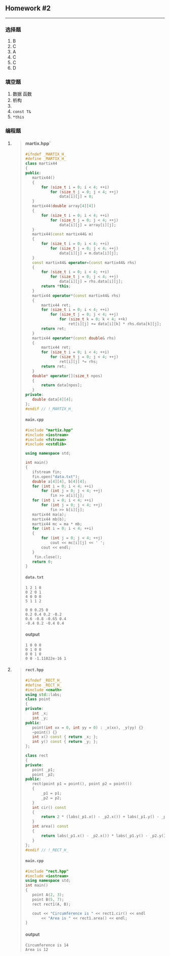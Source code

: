 ## Homework #2

---

### 选择题

1. B
2. C
3. A
4. C
5. C
6. D

### 填空题

1. 数据 函数
2. 析构
3.  
4. `const T&`
5. `*this`

### 编程题

1. > 
   >
   > #### martix.hpp`
   >
   > ``` c++
   > #ifndef _MARTIX_H_
   > #define _MARTIX_H_
   > class martix44
   > {
   > public:
   > 	martix44()
   > 	{
   > 		for (size_t i = 0; i < 4; ++i)
   > 			for (size_t j = 0; j < 4; ++j)
   > 				data[i][j] = 0;
   > 	}
   > 	martix44(double array[4][4])
   > 	{
   > 		for (size_t i = 0; i < 4; ++i)
   > 			for (size_t j = 0; j < 4; ++j)
   > 				data[i][j] = array[i][j];
   > 	}
   > 	martix44(const martix44& m)
   > 	{
   > 		for (size_t i = 0; i < 4; ++i)
   > 			for (size_t j = 0; j < 4; ++j)
   > 				data[i][j] = m.data[i][j];
   > 	}
   > 	const martix44& operator=(const martix44& rhs)
   > 	{
   > 		for (size_t i = 0; i < 4; ++i)
   > 			for (size_t j = 0; j < 4; ++j)
   > 				data[i][j] = rhs.data[i][j];
   > 		return *this;
   > 	}
   > 	martix44 operator*(const martix44& rhs)
   > 	{
   > 		martix44 ret;
   > 		for (size_t i = 0; i < 4; ++i)
   > 			for (size_t j = 0; j < 4; ++j)
   > 				for (size_t k = 0; k < 4; ++k)
   > 					ret[i][j] += data[i][k] * rhs.data[k][j];
   > 		return ret;
   > 	}
   > 	martix44 operator*(const double& rhs)
   > 	{
   > 		martix44 ret;
   > 		for (size_t i = 0; i < 4; ++i)
   > 			for (size_t j = 0; j < 4; ++j)
   > 				ret[i][j] *= rhs;
   > 		return ret;
   > 	}
   > 	double* operator[](size_t npos)
   > 	{
   > 		return data[npos];
   > 	}
   > private:
   > 	double data[4][4];
   > };
   > #endif // !_MARTIX_H_
   > ```
   >
   > #### `main.cpp`
   >
   > ``` c++
   > #include "martix.hpp"
   > #include <iostream>
   > #include <fstream>
   > #include <cstdlib>
   > 
   > using namespace std;
   > 
   > int main()
   > {
   > 	ifstream fin;
   > 	fin.open("data.txt");
   > 	double a[4][4], b[4][4];
   > 	for (int i = 0; i < 4; ++i)
   > 		for (int j = 0; j < 4; ++j)
   > 			fin >> a[i][j];
   > 	for (int i = 0; i < 4; ++i)
   > 		for (int j = 0; j < 4; ++j)
   > 			fin >> b[i][j];
   > 	martix44 ma(a);
   > 	martix44 mb(b);
   > 	martix44 mc = ma * mb;
   > 	for (int i = 0; i < 4; ++i)
   > 	{
   > 		for (int j = 0; j < 4; ++j)
   > 			cout << mc[i][j] << ' ';
   > 		cout << endl;
   > 	}
   >     fin.close();
   > 	return 0;
   > }
   > ```
   >
   > #### `data.txt`
   >
   > ``` text
   > 1 2 1 0
   > 0 2 0 1
   > 4 0 0 0
   > 5 1 1 2
   > 
   > 0 0 0.25 0
   > 0.2 0.4 0.2 -0.2
   > 0.6 -0.8 -0.65 0.4
   > -0.4 0.2 -0.4 0.4
   > 
   > ```
   >
   > #### output
   >
   > ``` text
   > 1 0 0 0
   > 0 1 0 0
   > 0 0 1 0
   > 0 0 -1.11022e-16 1
   > ```

2. >  
   >
   > #### `rect.hpp`
   >
   > ``` c++
   > #ifndef _RECT_H_
   > #define _RECT_H_
   > #include <cmath>
   > using std::labs;
   > class point
   > {
   > private:
   > 	int _x;
   > 	int _y;
   > public:
   > 	point(int xx = 0, int yy = 0) : _x(xx), _y(yy) {}
   > 	~point() {}
   > 	int x() const { return _x; };
   > 	int y() const { return _y; };
   > };
   > 
   > class rect
   > {
   > private:
   > 	point _p1;
   > 	point _p2;
   > public:
   > 	rect(point p1 = point(), point p2 = point())
   > 	{
   > 		_p1 = p1;
   > 		_p2 = p2;
   > 	}
   > 	int cir() const
   > 	{
   > 		return 2 * (labs(_p1.x() - _p2.x()) + labs(_p1.y() - _p2.y()));
   > 	}
   > 	int area() const
   > 	{
   > 		return labs(_p1.x() - _p2.x()) * labs(_p1.y() - _p2.y());
   > 	}
   > };
   > #endif // !_RECT_H_
   > ```
   >
   > #### `main.cpp`
   >
   > ``` c++
   > #include "rect.hpp"
   > #include <iostream>
   > using namespace std;
   > int main()
   > {
   > 	point A(2, 3);
   > 	point B(5, 7);
   > 	rect rect1(A, B);
   > 
   > 	cout << "Circumference is " << rect1.cir() << endl
   > 		<< "Area is " << rect1.area() << endl;
   > }
   > ```
   >
   > #### output
   >
   > ``` text
   > Circumference is 14
   > Area is 12
   > ```